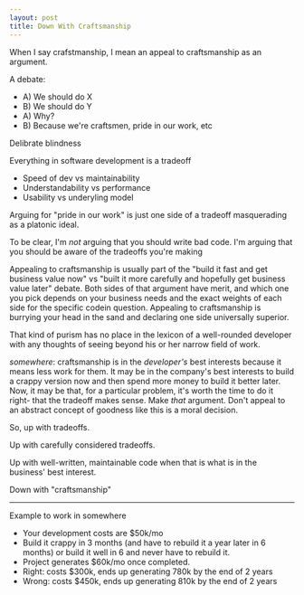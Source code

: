```yaml
---
layout: post
title: Down With Craftsmanship
---
```


When I say crafstmanship, I mean an appeal to craftsmanship as an argument.

A debate:
  - A) We should do X
  - B) We should do Y
  - A) Why?
  - B) Because we're craftsmen, pride in our work, etc

Delibrate blindness

Everything in software development is a tradeoff
  - Speed of dev vs maintainability
  - Understandability vs performance
  - Usability vs underyling model

Arguing for "pride in our work" is just one side of a tradeoff masquerading as a platonic ideal.

To be clear, I'm *not* arguing that you should write bad code.  I'm arguing that you should be aware of the tradeoffs you're making

Appealing to craftsmanship is usually part of the "build it fast and get business value now" vs "built it more carefully and hopefully get business value later" debate.  Both sides of that argument have merit, and which one you pick depends on your business needs and the exact weights of each side for the specific codein question.  Appealing to craftsmanship is burrying your head in the sand and declaring one side universally superior.

That kind of purism has no place in the lexicon of a well-rounded developer with any thoughts of seeing beyond his or her narrow field of work.

*somewhere*: craftsmanship is in the *developer's* best interests because it means less work for them.  It may be in the company's best interests to build a crappy version now and then spend more money to build it better later.  Now, it may be that, for a particular problem, it's worth the time to do it right- that the tradeoff makes sense.  Make *that* argument.  Don't appeal to an abstract concept of goodness like this is a moral decision.

So, up with tradeoffs.

Up with carefully considered tradeoffs.

Up with well-written, maintainable code when that is what is in the business' best interest.

Down with "craftsmanship"

---

Example to work in somewhere

- Your development costs are $50k/mo
- Build it crappy in 3 months (and have to rebuild it a year later in 6 months) or build it well in 6 and never have to rebuild it.
- Project generates $60k/mo once completed.
- Right: costs $300k, ends up generating 780k by the end of 2 years
- Wrong: costs $450k, ends up generating 810k by the end of 2 years
